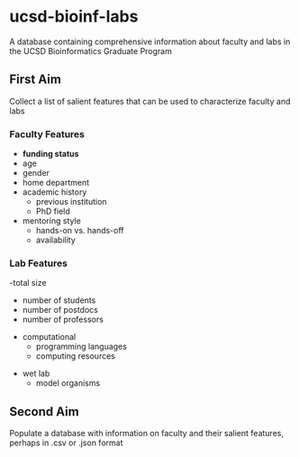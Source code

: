 # ucsd-bioinf-labs
A database containing comprehensive information about faculty and labs in the UCSD Bioinformatics Graduate Program

## First Aim
Collect a list of salient features that can be used to characterize faculty and labs

### Faculty Features
- **funding status**
- age
- gender
- home department
- academic history
  - previous institution
  - PhD field
- mentoring style
  - hands-on vs. hands-off
  - availability

### Lab Features
-total size
  - number of students
  - number of postdocs
  - number of professors
* computational
  *  programming languages
  * computing resources
- wet lab
  - model organisms

## Second Aim
Populate a database with information on faculty and their salient features, perhaps in .csv or .json format
